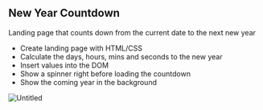 ## New Year Countdown

Landing page that counts down from the current date to the next new year
- Create landing page with HTML/CSS
- Calculate the days, hours, mins and seconds to the new year
- Insert values into the DOM
- Show a spinner right before loading the countdown
- Show the coming year in the background


![Untitled](https://user-images.githubusercontent.com/20695270/206869618-31d8db8a-2c4e-43eb-8d0b-363e98d45904.png)
